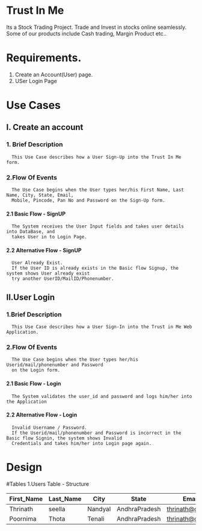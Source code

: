 # Trust In Me

Its a Stock Trading Project. Trade and Invest in stocks online seamlessly.
Some of our products include Cash trading, Margin Product etc..

# Requirements.
1. Create an Account(User) page.
2. USer Login Page 

# Use Cases

## I. Create an account

### 1. Brief Description
      This Use Case describes how a User Sign-Up into the Trust In Me form.
      
 ### 2.Flow Of Events
      The Use Case begins when the User types her/his First Name, Last Name, City, State, Email, 
      Mobile, Pincode, Pan No and Password on the Sign-Up form.
      
   #### 2.1 Basic Flow - SignUP
      The System receives the User Input fields and takes user details into DataBase, and 
      takes User in to Login Page.
      
   #### 2.2 Alternative Flow - SignUP
      User Already Exist. 
      If the User ID is already exists in the Basic flow Signup, the system shows User already exist 
      try another UserID/MailID/Phonenumber.
      
  ## II.User Login
 
 ### 1.Brief Description
      This Use Case describes how a User Sign-In into the Trust in Me Web Application.
      
 ### 2.Flow Of Events
      The Use Case begins when the User types her/his Userid/mail/phonenumber and Password      
      on the Login form.
      
   #### 2.1 Basic Flow - Login
      The System validates the user_id and password and logs him/her into the Application
      
   #### 2.2 Alternative Flow - Login
      Invalid Username / Password. 
      If the Userid/mail/phonenumber and Password is incorrect in the Basic flow Signin, the system shows Invalid 
      Credentials and takes him/her into Login page again.
# Design

#Tables
1.Users Table - Structure

| First_Name     | Last_Name   | City      |    State     |     Email_Id         |   Mobile       | PinCode  |   Pan_No     |Password|
| -------------  |-----------| --------|------------|--------------------|--------------|--------|------------|------|  
|  Thrinath      |  seella     |  Nandyal  |AndhraPradesh |thrinath@gmail.com    |9581436061      |  518501  |              |        |
|  Poornima      |   Thota     |   Tenali  |AndhraPradesh |thrinath@gmail.com    |9581436061      |  522201  |  AMCPT5127D  |        |

